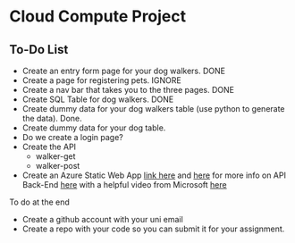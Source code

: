 # Cloud Compute Project

## To-Do List
- Create an entry form page for your dog walkers. DONE
- Create a page for registering pets. IGNORE
- Create a nav bar that takes you to the three pages. DONE
- Create SQL Table for dog walkers. DONE
- Create dummy data for your dog walkers table (use python to generate the data). Done.
- Create dummy data for your dog table.
- Do we create a login page?
- Create the API
  - walker-get
  - walker-post
- Create an Azure Static Web App [link here](https://www.youtube.com/watch?v=Sk5i6EwPXfs) and [here](https://www.youtube.com/watch?v=8SjErjeCdu0) for more info on API Back-End [here](https://github.com/Azure/static-web-apps) with a helpful video from Microsoft [here](https://www.youtube.com/watch?v=VzML-6DClVU)
  

To do at the end
- Create a github account with your uni email
- Create a repo with your code so you can submit it for your assignment.